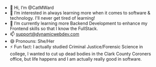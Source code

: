 - 👋 Hi, I’m @CatMWard
- 👀 I’m interested in always learning more when it comes to software & technology.  I'll never get tired of learning!
- 🌱 I’m currently learning more Backend Development to enhance my Frontend skills so that I know the FullStack.  
- 📫 support@dynamicwebdev.com
- 😄 Pronouns: She/Her
- ⚡ Fun fact: I actually studied Criminal Justice/Forensic Science in college, I wanted to cut up dead bodies in the Clark County Coroners office, but life happens and I am actually really good in software. 

<!---
CatMWard/CatMWard is a ✨ special ✨ repository because its `README.md` (this file) appears on your GitHub profile.
You can click the Preview link to take a look at your changes.
--->
